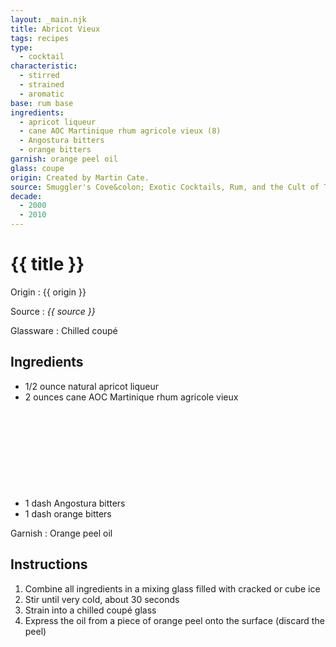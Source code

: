 ```yaml
---
layout: _main.njk
title: Abricot Vieux
tags: recipes
type:
  - cocktail
characteristic:
  - stirred
  - strained
  - aromatic
base: rum base
ingredients:
  - apricot liqueur
  - cane AOC Martinique rhum agricole vieux (8)
  - Angostura bitters
  - orange bitters
garnish: orange peel oil
glass: coupe
origin: Created by Martin Cate.
source: Smuggler's Cove&colon; Exotic Cocktails, Rum, and the Cult of Tiki
decade:
  - 2000
  - 2010
---
```

<!-- markdownlint-disable MD025 -->
# {{ title }}
<!-- markdownlint-disable MD025 -->

Origin
  : {{ origin }}

Source
  : <cite>{{ source }}</cite>

Glassware
  : Chilled coupé

## Ingredients

* 1/2 ounce natural apricot liqueur
* 2 ounces cane AOC Martinique rhum agricole vieux<icon-l space="1em" label="(8)" class="bigger"><span class="with-icon"><svg class="icon"><use href="/assets/images/icons/circle-8.svg#circle-8"></use></svg></span></icon-l>
* 1 dash Angostura bitters
* 1 dash orange bitters

Garnish
  : Orange peel oil

## Instructions

1. Combine all ingredients in a mixing glass filled with cracked or cube ice
2. Stir until very cold, about 30 seconds
3. Strain into a chilled coupé glass
4. Express the oil from a piece of orange peel onto the surface (discard the peel)
